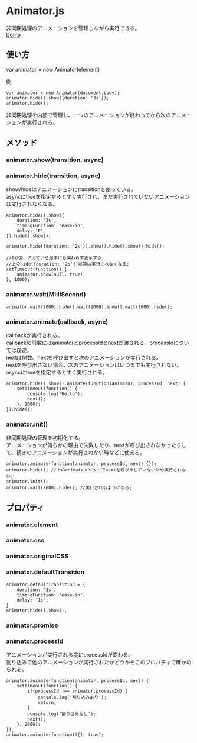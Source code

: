 # Animator.js


非同期処理のアニメーションを管理しながら実行できる。  
<a href="http://webkatu.com/sample/Animator.js/demo.html" target="_blank">Demo</a>


## 使い方

var animator = new Animator(element)

例
```
var animator = new Animator(document.body);
animator.hide().show({duration: '3s'});
animator.hide();
```

非同期処理を内部で管理し、一つのアニメーションが終わってから次のアニメーションが実行される。


## メソッド

### animator.show(transition, async)  

### animator.hide(transition, async)  

show/hideはアニメーションにtransitionを使っている。  
asyncにtrueを指定するとすぐ実行され、まだ実行されていないアニメーションは実行されなくなる。

```
animator.hide().show({
	duration: '3s',
	timingFunction: 'ease-in',
	delay: '0',
}).hide().show();
```
```
animator.hide({duration: '2s'}).show().hide().show().hide();

//1秒後、消えている途中にも関わらず表示する;
//上のhide({duration: '2s'})以降は実行されなくなる;
setTimeout(function() {
	animator.show(null, true);
}, 1000);
```

### animator.wait(MilliSecond)

```
animator.wait(2000).hide().wait(1000).show().wait(1000).hide();
```

### animator.animate(callback, async)

callbackが実行される。  
callbackの引数にはanimatorとprocessIdとnextが渡される。processIdについては後述。  
nextは関数。nextを呼び出すと次のアニメーションが実行される。  
nextを呼び出さない場合、次のアニメーションはいつまでも実行されない。  
asyncにtrueを指定するとすぐ実行される。  

```
animator.hide().show().animate(function(animator, processId, next) {
	setTimeout(function() {
		console.log('Hello');
		next();
	}, 2000);
}).hide();
```

### animator.init()
非同期処理の管理を初期化する。  
アニメーションが何らかの理由で失敗したり、nextが呼び出されなかったりして、続きのアニメーションが実行されない時などに使える。  

```
animator.animate(function(animator, processId, next) {});
animator.hide(); //上のanimateメソッドでnextを呼び出していないため実行されない;
animator.init();
animator.wait(2000).hide(); //実行されるようになる;
```

## プロパティ

### animator.element
### animator.css
### animator.originalCSS
### animator.defaultTransition
```
animator.defaultTransition = {
	duration: '3s',
	timingFunction: 'ease-in',
	delay: '1s';
}
animator.hide().show();
```
### animator.promise
### animator.processId
アニメーションが実行される度にprocessIdが変わる。  
割り込みで他のアニメーションが実行されたかどうかをこのプロパティで確かめられる。  
```
animator.animate(function(animator, processId, next) {
	setTimeout(function() {
		if(processId !== animator.processId) {
			console.log('割り込みあり');
			return;
		}
		console.log('割り込みなし');
		next();
	}, 2000);
});
animator.animate(function(){}, true);
```